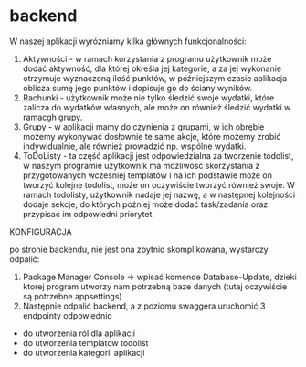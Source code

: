 # backend

W naszej aplikacji wyróżniamy kilka głównych funkcjonalności:
1. Aktywności - w ramach korzystania z programu użytkownik może dodać aktywność, dla której określa jej kategorie, a za jej wykonanie otrzymuje wyznaczoną ilość punktów, w późniejszym czasie aplikacja oblicza sumę jego punktów i dopisuje go do ściany wyników.
2. Rachunki - użytkownik może nie tylko śledzić swoje wydatki, które zalicza do wydatków własnych, ale może on również śledzić wydatki w ramacgh grupy.
3. Grupy - w aplikacji mamy do czynienia z grupami, w ich obrębie możemy wykonywać dosłownie te same akcje, które możemy zrobić indywidualnie, ale również prowadzić np. wspólne wydatki.
4. ToDoListy - ta część aplikacji jest odpowiedzialna za tworzenie todolist, w naszym programie użytkownik ma możliwość skorzystania z przygotowanych wcześniej templatów i na ich podstawie może on tworzyć kolejne todolist, może on oczywiście tworzyć również swoje. W ramach todolisty, użytkownik nadaje jej nazwę, a w następnej kolejności dodaje sekcje, do których poźniej może dodać task/zadania oraz przypisać im odpowiedni priorytet.

KONFIGURACJA

po stronie backendu, nie jest ona zbytnio skomplikowana, wystarczy odpalić:
1. Package Manager Console => wpisać komende Database-Update, dzieki ktorej program utworzy nam potrzebną baze danych (tutaj oczywiście są potrzebne appsettings)
2. Następnie odpalić backend, a z poziomu swaggera uruchomić 3 endpointy odpowiednio
  - do utworzenia ról dla aplikacji
  - do utworzenia templatow todolist
  - do utworzenia kategorii aplikacji
